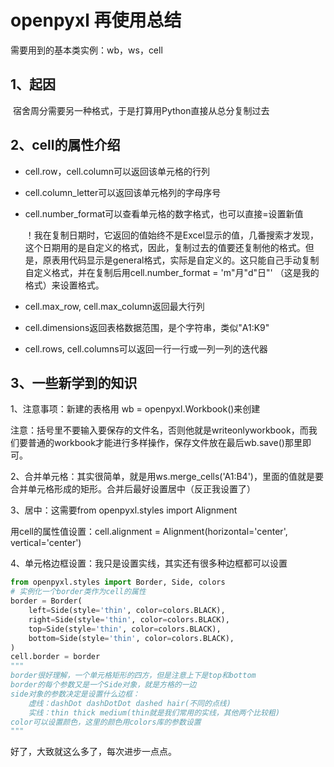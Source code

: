 # openpyxl 再使用总结

需要用到的基本类实例：wb，ws，cell

## 1、起因

​	宿舍周分需要另一种格式，于是打算用Python直接从总分复制过去

## 2、cell的属性介绍

- cell.row，cell.column可以返回该单元格的行列

- cell.column_letter可以返回该单元格列的字母序号

- cell.number_format可以查看单元格的数字格式，也可以直接=设置新值

    ！我在复制日期时，它返回的值始终不是Excel显示的值，几番搜索才发现，这个日期用的是自定义的格式，因此，复制过去的值要还复制他的格式。但是，原表用代码显示是general格式，实际是自定义的。这只能自己手动复制自定义格式，并在复制后用cell.number_format = 'm"月"d"日"' （这是我的格式）来设置格式。

- cell.max_row, cell.max_column返回最大行列
- cell.dimensions返回表格数据范围，是个字符串，类似"A1:K9"
- cell.rows, cell.columns可以返回一行一行或一列一列的迭代器

## 3、一些新学到的知识

1、注意事项：新建的表格用 wb = openpyxl.Workbook()来创建

​			注意：括号里不要输入要保存的文件名，否则他就是writeonlyworkbook，而我们要普通的workbook才能进行多样操作，保存文件放在最后wb.save()那里即可。

2、合并单元格：其实很简单，就是用ws.merge_cells('A1:B4')，里面的值就是要合并单元格形成的矩形。合并后最好设置居中（反正我设置了）

3、居中：这需要from openpyxl.styles import Alignment

用cell的属性值设置：cell.alignment = Alignment(horizontal='center', vertical='center')

4、单元格边框设置：我只是设置实线，其实还有很多种边框都可以设置

```python
from openpyxl.styles import Border, Side, colors
# 实例化一个border类作为cell的属性
border = Border(
	left=Side(style='thin', color=colors.BLACK),
    right=Side(style='thin', color=colors.BLACK),
    top=Side(style='thin', color=colors.BLACK),
    bottom=Side(style='thin', color=colors.BLACK),
)
cell.border = border
"""
border很好理解，一个单元格矩形的四方，但是注意上下是top和bottom
border的每个参数又是一个Side对象，就是方格的一边
side对象的参数决定是设置什么边框：
	虚线：dashDot dashDotDot dashed hair(不同的点线)
	实线：thin thick medium(thin就是我们常用的实线，其他两个比较粗)
color可以设置颜色，这里的颜色用colors库的参数设置
"""
```



好了，大致就这么多了，每次进步一点点。
